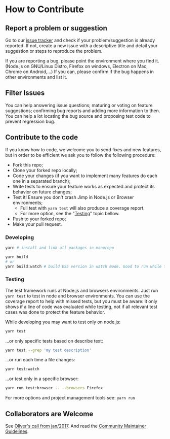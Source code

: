 # How to Contribute

## Report a problem or suggestion

Go to our [issue tracker](https://github.com/oliver-moran/jimp/issues) and check if your problem/suggestion is already reported.
If not, create a new issue with a descriptive title and detail your suggestion or steps to reproduce the problem.

If you are reporting a bug, please point the environment where you find it. (Node.js on GNU/Linux Distro, Firefox on windows, Electron on Mac, Chrome on Android,...)
If you can, please confirm if the bug happens in other environments and list it.

## Filter Issues

You can help answering issue questions; maturing or voting on feature suggestions; confirming bug reports and adding more information to then. You can help a lot locating the bug source and proposing test code to prevent regression bug.

## Contribute to the code

If you know how to code, we welcome you to send fixes and new features, but in order to be efficient we ask you to follow the following procedure:

- Fork this repo;
- Clone your forked repo locally;
- Code your changes (if you want to implement many features do each one in a separated branch);
- Write tests to ensure your feature works as expected and protect its behavior on future changes;
- Test it! Ensure you don't crash Jimp in Node.js or Browser environments;
  - Full test with `yarn test` will also produce a coverage report.
  - For more option, see the "[Testing](#testing)" topic bellow.
- Push to your forked repo;
- Make your pull request.

### Developing

```sh
yarn # install and link all packages in monorepo

yarn build
# or
yarn build:watch # build ES5 version in watch mode. Good to run while testing or developing.
```

### Testing

The test framework runs at Node.js and browsers environments. Just run `yarn test` to test in node and browser environments.
You can use the coverage report to help with missed tests, but you must be aware: it only shows if a line of code was evaluated while testing, not if all relevant test cases was done to protect the feature behavior.

While developing you may want to test only on node.js:

```sh
yarn test
```

...or only specific tests based on describe text:

```sh
yarn test --grep 'my test description'
```

...or run each time a file changes:

```sh
yarn test:watch
```

...or test only in a specific browser:

```sh
yarn run test:browser -- --browsers Firefox
```

For more options and project management tools see: `yarn run`

## Collaborators are Welcome

See [Oliver's call from jan/2017](https://github.com/oliver-moran/jimp/issues/219).
And read the [Community Maintainer Guidelines](https://github.com/oliver-moran/jimp/issues/223).
